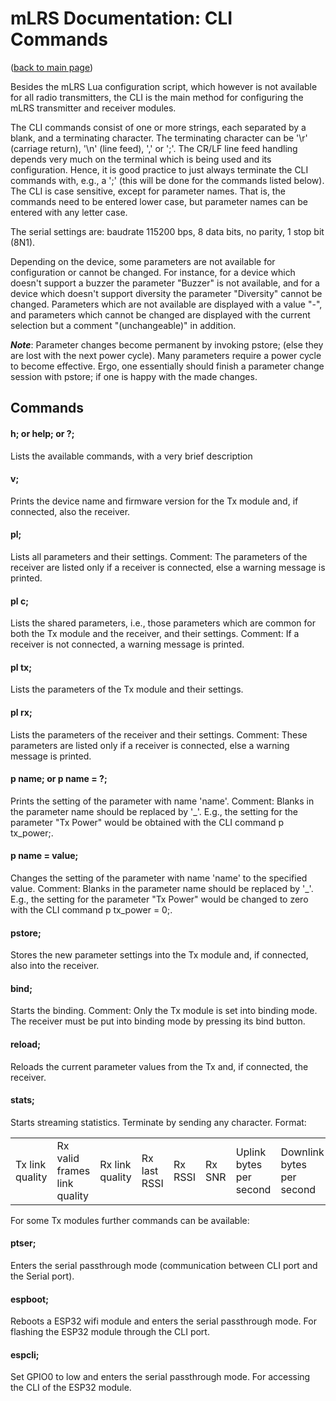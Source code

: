 # mLRS Documentation: CLI Commands #

([back to main page](../README.md))

Besides the mLRS Lua configuration script, which however is not available for all radio transmitters, the CLI is the main method for configuring the mLRS transmitter and receiver modules.

The CLI commands consist of one or more strings, each separated by a blank, and a terminating character. The terminating character can be '\r' (carriage return), '\n' (line feed), ',' or ';'. The CR/LF line feed handling depends very much on the terminal which is being used and its configuration. Hence, it is good practice to just always terminate the CLI commands with, e.g., a ';' (this will be done for the commands listed below). The CLI is case sensitive, except for parameter names. That is, the commands need to be entered lower case, but parameter names can be entered with any letter case.

The serial settings are: baudrate 115200 bps, 8 data bits, no parity, 1 stop bit (8N1).

Depending on the device, some parameters are not available for configuration or cannot be changed. For instance, for a device which doesn't support a buzzer the parameter "Buzzer" is not available, and for a device which doesn't support diversity the parameter "Diversity" cannot be changed. Parameters which are not available are displayed with a value "-", and parameters which cannot be changed are displayed with the current selection but a comment "(unchangeable)" in addition.

***Note***: Parameter changes become permanent by invoking pstore; (else they are lost with the next power cycle). Many parameters require a power cycle to become effective. Ergo, one essentially should finish a parameter change session with pstore; if one is happy with the made changes.

## Commands ##

#### h; or help; or ?; #### 
Lists the available commands, with a very brief description

#### v; #### 
Prints the device name and firmware version for the Tx module and, if connected, also the receiver.

#### pl; #### 
Lists all parameters and their settings. Comment: The parameters of the receiver are listed only if a receiver is connected, else a warning message is printed.

#### pl c; #### 
Lists the shared parameters, i.e., those parameters which are common for both the Tx module and the receiver, and their settings. Comment: If a receiver is not connected, a warning message is printed.

#### pl tx; #### 
Lists the parameters of the Tx module and their settings. 

#### pl rx; #### 
Lists the parameters of the receiver and their settings. Comment: These parameters are listed only if a receiver is connected, else a warning message is printed.

#### p name; or p name = ?; #### 
Prints the setting of the parameter with name 'name'. Comment: Blanks in the parameter name should be replaced by '_'. E.g., the setting for the parameter "Tx Power" would be obtained with the CLI command p tx_power;.

#### p name = value; #### 
Changes the setting of the parameter with name 'name' to the specified value. Comment: Blanks in the parameter name should be replaced by '_'. E.g., the setting for the parameter "Tx Power" would be changed to zero with the CLI command p tx_power = 0;.

#### pstore; #### 
Stores the new parameter settings into the Tx module and, if connected, also into the receiver.

#### bind; #### 
Starts the binding. Comment: Only the Tx module is set into binding mode. The receiver must be put into binding mode by pressing its bind button.

#### reload; #### 
Reloads the current parameter values from the Tx and, if connected, the receiver.

#### stats; #### 
Starts streaming statistics. Terminate by sending any character. Format:

<table>
    <tr>
        <td>Tx link quality</td><td>Rx valid frames link quality</td><td>Rx link quality</td><td>Rx last RSSI</td>
        <td>Rx RSSI</td><td>Rx SNR</td><td>Uplink bytes per second</td><td>Downlink bytes per second</td>
    </tr>
</table>

For some Tx modules further commands can be available:

#### ptser; #### 
Enters the serial passthrough mode (communication between CLI port and the Serial port).

#### espboot; #### 
Reboots a ESP32 wifi module and enters the serial passthrough mode. For flashing the ESP32 module through the CLI port.

#### espcli; #### 
Set GPIO0 to low and enters the serial passthrough mode. For accessing the CLI of the ESP32 module.

